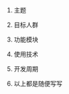 <!--
title: API手册 
sort: 1
redirect: introduce/index
-->

1. 主题

2. 目标人群

3. 功能模块

4. 使用技术

5. 开发周期

6. 以上都是随便写写

